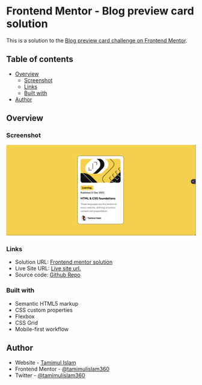 # Frontend Mentor - Blog preview card solution

This is a solution to the [Blog preview card challenge on Frontend Mentor](https://www.frontendmentor.io/challenges/blog-preview-card-ckPaj01IcS).

## Table of contents

- [Overview](#overview)
  - [Screenshot](#screenshot)
  - [Links](#links)
  - [Built with](#built-with)
- [Author](#author)


## Overview

### Screenshot

![](./screenshot.png)

### Links

- Solution URL: [Frontend mentor solution](https://your-solution-url.com)
- Live Site URL: [Live site url.](https://blog-preview-card-component.netlify.app/)
- Source code: [Github Repo](https://github.com/tamimulislam360/blog-preview-card-component)

### Built with

- Semantic HTML5 markup
- CSS custom properties
- Flexbox
- CSS Grid
- Mobile-first workflow


## Author

- Website - [Tamimul Islam](https://www.tamimul-islam.vercel.app)
- Frontend Mentor - [@tamimulislam360](https://www.frontendmentor.io/profile/tamimulislam360)
- Twitter - [@tamimulislam360](https://www.twitter.com/tamimulislam360)
